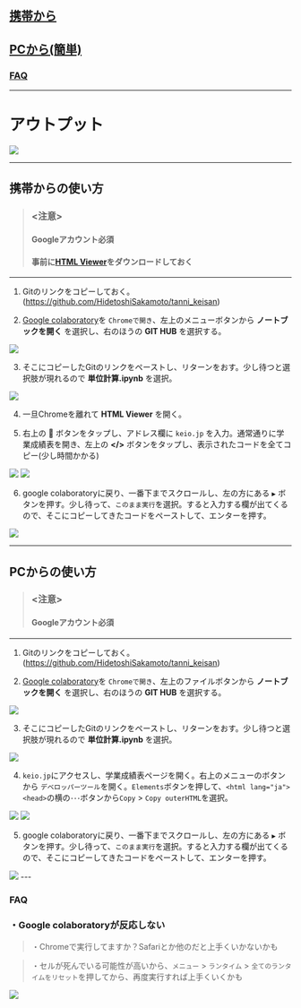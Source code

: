
## [携帯から](#携帯からの使い方)
## [PCから(簡単)](#PCからの使い方)
### [FAQ](#FAQ)
---
# アウトプット  
<img src="https://github.com/HidetoshiSakamoto/tanni_keisan/blob/images/images/output.jpg">

---

## 携帯からの使い方
> ### <注意>
> #### **Googleアカウント必須**
> #### **事前に[HTML Viewer](https://apps.apple.com/jp/app/html-viewer-q/id810042973)をダウンロードしておく**
---

1. Gitのリンクをコピーしておく。<br>
  (https://github.com/HidetoshiSakamoto/tanni_keisan)

2. [Google colaboratory](https://colab.research.google.com/notebooks/welcome.ipynb?hl=ja)を `Chromeで開き`、左上のメニューボタンから **ノートブックを開く** を選択し、右のほうの **GIT HUB** を選択する。
<img src="https://github.com/HidetoshiSakamoto/tanni_keisan/blob/images/images/m_2.jpg">

3. そこにコピーしたGitのリンクをペーストし、リターンをおす。少し待つと選択肢が現れるので **単位計算.ipynb** を選択。
<img src="https://github.com/HidetoshiSakamoto/tanni_keisan/blob/images/images/m_3.jpg">

4. 一旦Chromeを離れて **HTML Viewer** を開く。

5. 右上の **🔗** ボタンをタップし、アドレス欄に `keio.jp` を入力。通常通りに学業成績表を開き、左上の **</>** ボタンをタップし、表示されたコードを全てコピー(少し時間かかる)
<img src="https://github.com/HidetoshiSakamoto/tanni_keisan/blob/images/images/m_5_1.jpg">
<img src="https://github.com/HidetoshiSakamoto/tanni_keisan/blob/images/images/m_5_2.jpg">

6. google colaboratoryに戻り、一番下までスクロールし、左の方にある `▶︎` ボタンを押す。少し待って、`このまま実行`を選択。すると入力する欄が出てくるので、そこにコピーしてきたコードをペーストして、エンターを押す。
<img src="https://github.com/HidetoshiSakamoto/tanni_keisan/blob/images/images/m_6.jpg">



---
## PCからの使い方
> ### <注意>
> #### **Googleアカウント必須**
---

1. Gitのリンクをコピーしておく。<br>
  (https://github.com/HidetoshiSakamoto/tanni_keisan)

2. [Google colaboratory](https://colab.research.google.com/notebooks/welcome.ipynb?hl=ja)を `Chromeで開き`、左上のファイルボタンから **ノートブックを開く** を選択し、右のほうの **GIT HUB** を選択する。
<img src="https://github.com/HidetoshiSakamoto/tanni_keisan/blob/images/images/pc_2.jpg">

3. そこにコピーしたGitのリンクをペーストし、リターンをおす。少し待つと選択肢が現れるので **単位計算.ipynb** を選択。
<img src="https://github.com/HidetoshiSakamoto/tanni_keisan/blob/images/images/pc_3.jpg">

4. `keio.jp`にアクセスし、学業成績表ページを開く。右上のメニューのボタンから `デベロッパーツール`を開く。`Elements`ボタンを押して、`<html lang="ja"><head>`の横の`･･･`ボタンから`Copy` > `Copy outerHTML`を選択。
<img src="https://github.com/HidetoshiSakamoto/tanni_keisan/blob/images/images/pc_4_1.jpg">
<img src="https://github.com/HidetoshiSakamoto/tanni_keisan/blob/images/images/pc_4_2.jpg">

5. google colaboratoryに戻り、一番下までスクロールし、左の方にある `▶︎` ボタンを押す。少し待って、`このまま実行`を選択。すると入力する欄が出てくるので、そこにコピーしてきたコードをペーストして、エンターを押す。
<img src="https://github.com/HidetoshiSakamoto/tanni_keisan/blob/images/images/pc_5.jpg">
---

### FAQ

### ・Google colaboratoryが反応しない
>・Chromeで実行してますか？Safariとか他のだと上手くいかないかも

> ・セルが死んでいる可能性が高いから、`メニュー` > `ランタイム` > `全てのランタイムをリセット`を押してから、再度実行すれば上手くいくかも
<img src="https://github.com/HidetoshiSakamoto/tanni_keisan/blob/images/images/faq_1.jpg">
